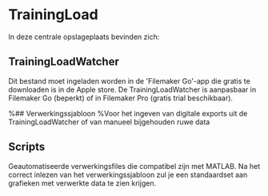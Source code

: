 # TrainingLoad

In deze centrale opslageplaats bevinden zich:
## TrainingLoadWatcher
Dit bestand moet ingeladen worden in de 'Filemaker Go'-app die gratis te downloaden is in de Apple store. 
De TrainingLoadWatcher is aanpasbaar in Filemaker Go (beperkt) of in Filemaker Pro (gratis trial beschikbaar). 

%## Verwerkingssjabloon 
%Voor het ingeven van digitale exports uit de TrainingLoadWatcher of van manueel bijgehouden ruwe data 

## Scripts
Geautomatiseerde verwerkingsfiles die compatibel zijn met MATLAB.
Na het correct inlezen van het verwerkingssjabloon zul je een standaardset aan grafieken met verwerkte data te zien krijgen. 
